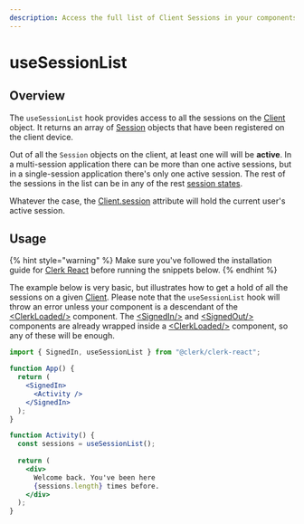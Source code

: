 ```yaml
---
description: Access the full list of Client Sessions in your components.
---
```


# useSessionList

## Overview

The `useSessionList` hook provides access to all the sessions on the [Client](../clerkjs/client.md) object. It returns an array of [Session](../clerkjs/session.md) objects that have been registered on the client device.

Out of all the `Session` objects on the client, at least one will will be **active**. In a multi-session application there can be more than one active sessions, but in a single-session application there's only one active session. The rest of the sessions in the list can be in any of the rest [session states](../clerkjs/session.md#sessionstatus).

Whatever the case, the [Client.session](../clerkjs/client.md#attributes) attribute will hold the current user's active session. 

## Usage

{% hint style="warning" %}
Make sure you've followed the installation guide for [Clerk React](installation.md) before running the snippets below.
{% endhint %}

The example below is very basic, but illustrates how to get a hold of all the sessions on a given [Client](../clerkjs/client.md). Please note that the `useSessionList` hook will throw an error unless your component is a descendant of the [&lt;ClerkLoaded/&gt;](../../components/control-components/clerk-loaded.md) component. The [&lt;SignedIn/&gt;](../../components/control-components/signed-in.md) and [&lt;SignedOut/&gt;](../../components/control-components/signed-out.md) components are already wrapped inside a [&lt;ClerkLoaded/&gt;](../../components/control-components/clerk-loaded.md) component, so any of these will be enough.

```jsx
import { SignedIn, useSessionList } from "@clerk/clerk-react";

function App() {
  return (
    <SignedIn>
      <Activity />
    </SignedIn>
  );
}

function Activity() {
  const sessions = useSessionList();
  
  return (
    <div>
      Welcome back. You've been here 
      {sessions.length} times before.
    </div>
  );
}
```

